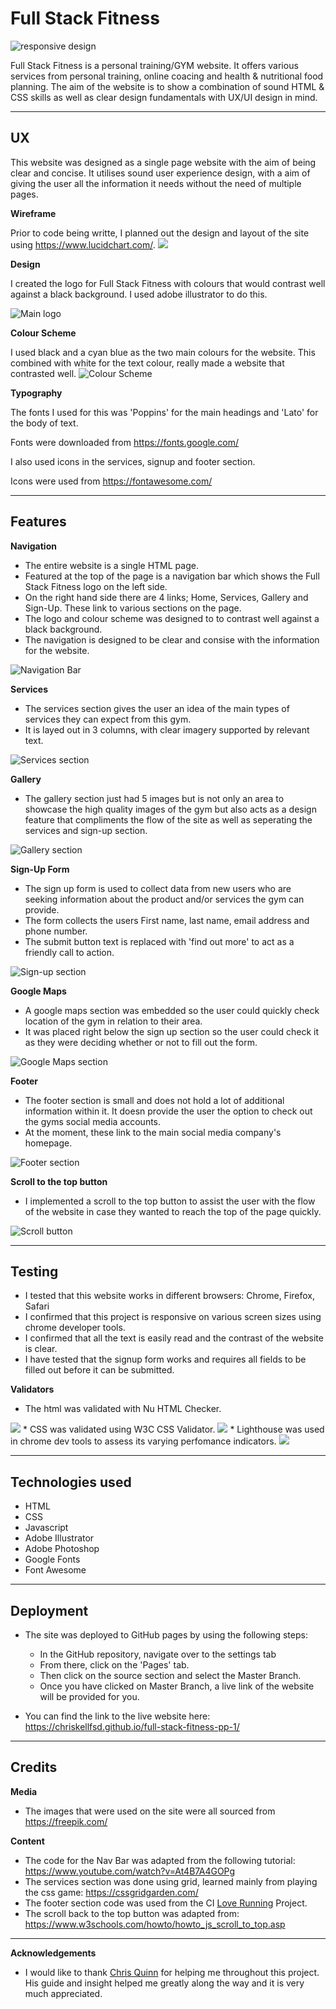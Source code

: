 # Full Stack Fitness
  <img src="assets/images/Responsive.JPG" alt="responsive design">


Full Stack Fitness is a personal training/GYM website. It offers various services from personal training, online coacing and health & nutritional food planning. The aim of the website is to show a combination of sound HTML & CSS skills as well as clear design fundamentals with UX/UI design in mind.

---
## UX
   This website was designed as a single page website with the aim of being clear and concise. It utilises sound user experience design, with a  aim of giving the user all the information it needs without the need of multiple pages.

  **Wireframe**

   Prior to code being writte, I planned out the design and layout of the site using https://www.lucidchart.com/.
    <img src ="wireframe/Full Stack Fitness.jpeg">
   
   **Design**

   I created the logo for Full Stack Fitness with colours that would contrast well against a black background. I used adobe illustrator to do this. 

  <img src="assets/images/main-logo.JPG" alt="Main logo">

  **Colour Scheme**

   I used black and a cyan blue as the two main colours for the website. This combined with white for the text colour, really made a website that contrasted well.
    <img src="assets/images/colour-scheme.JPG" alt="Colour Scheme">

  **Typography**

   The fonts I used for this was 'Poppins' for the main headings and 'Lato' for the body of text.

   Fonts were downloaded from https://fonts.google.com/

   I also used icons in the services, signup and footer section.

   Icons were used from https://fontawesome.com/

   --- 

## Features
**Navigation**
   * The entire website is a single HTML page. 
   * Featured at the top of the page is a navigation bar which shows the Full Stack Fitness logo on the left side.
   * On the right hand side there are 4 links; Home, Services, Gallery and Sign-Up. These link to various sections on the page.
   * The logo and colour scheme was designed to to contrast well against a black background.
   * The navigation is designed to be clear and consise with the information for the website.
   <img src="assets/images/navbar-desktop.JPG" alt="Navigation Bar">

   **Services**
   * The services section gives the user an idea of the main types of services they can expect from this gym.
   * It is layed out in 3 columns, with clear imagery supported by relevant text.
   <img src="assets/images/services-section.JPG" alt="Services section">

**Gallery**
   * The gallery section just had 5 images but is not only an area to showcase the high quality images of the gym but also acts as a design feature that compliments the flow of the site as well as seperating the services and sign-up section.
   <img src="assets/images/gallery.JPG" alt="Gallery section">

   **Sign-Up Form**
   * The sign up form is used to collect data from new users who are seeking information about the product and/or services the gym can provide.
   * The form collects the users First name, last name, email address and phone number.
   * The submit button text is replaced with 'find out more' to act as a friendly call to action.
   <img src="assets/images/signup-section.JPG" alt="Sign-up section">

   **Google Maps**
   * A google maps section was embedded so the user could quickly check location of the gym in relation to their area.
   * It was placed right below the sign up section so the user could check it as they were deciding whether or not to fill out the form.
   <img src="assets/images/google-maps.JPG" alt="Google Maps section">

   **Footer**
   * The footer section is small and does not hold a lot of additional information within it. It doesn provide the user the option to check out the gyms social media accounts.
   * At the moment, these link to the main social media company's homepage.
   <img src="assets/images/footer-section.JPG" alt="Footer section">

  **Scroll to the top button**
   * I implemented a scroll to the top button to assist the user with the flow of the website in case they wanted to reach the top of the page quickly.

   <img src="assets/images/scroll-button.JPG" alt="Scroll button">

   ---

## Testing

* I tested that this website works in different browsers: Chrome, Firefox, Safari
* I confirmed that this project is responsive on various screen sizes using chrome developer tools.
* I confirmed that all the text is easily read and the contrast of the website is clear.
* I have tested that the signup form works and requires all fields to be filled out before it can be submitted.

**Validators**
* The html was validated with Nu HTML Checker.
<img src="assets/images/html-checker.JPG">
* CSS was validated using W3C CSS Validator.
<img src="assets/images/css-checker.JPG">
* Lighthouse was used in chrome dev tools to assess its varying perfomance indicators.
<img src="assets/images/lighthouse.JPG">


   
   ---

## Technologies used
   * HTML
   * CSS
   * Javascript
   * Adobe Illustrator
   * Adobe Photoshop
   * Google Fonts
   * Font Awesome

   ---

## Deployment
  * The site was deployed to GitHub pages by using the following steps:
    * In the GitHub repository, navigate over to the settings tab
    * From there, click on the 'Pages' tab.
    * Then click on the source section and select the Master Branch.
    * Once you have clicked on Master Branch, a live link of the website will be provided for you.

  * You can find the link to the live website here: https://chriskellfsd.github.io/full-stack-fitness-pp-1/

---

   ## Credits
   **Media**
   * The images that were used on the site were all sourced from https://freepik.com/

   **Content**
   * The code for the Nav Bar was adapted from the following tutorial: https://www.youtube.com/watch?v=At4B7A4GOPg 
   * The services section was done using grid, learned mainly from playing the css game: https://cssgridgarden.com/
   * The footer section code was used from the CI <a href="https://github.com/ChrisKellFSD/love-running">Love Running</a> Project.
   * The scroll back to the top button was adapted from: https://www.w3schools.com/howto/howto_js_scroll_to_top.asp

   ---

   **Acknowledgements**
   * I would like to thank <a href="https://github.com/10xOXR">Chris Quinn</a> for helping me throughout this project. His guide and insight helped me greatly along the way and it is very much appreciated.

   